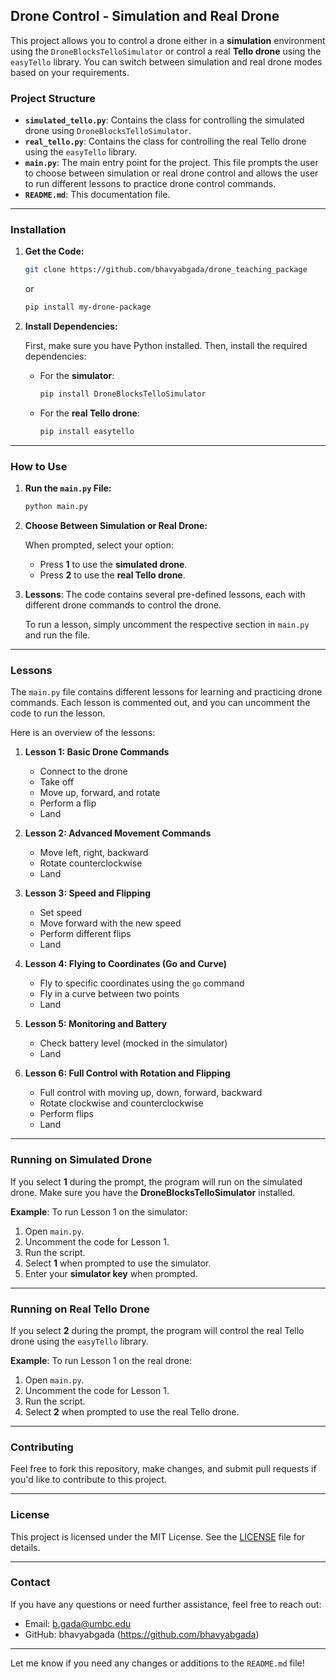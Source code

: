 ## **Drone Control - Simulation and Real Drone**

This project allows you to control a drone either in a **simulation** environment using the `DroneBlocksTelloSimulator` or control a real **Tello drone** using the `easyTello` library. You can switch between simulation and real drone modes based on your requirements.

### **Project Structure**

- **`simulated_tello.py`**: Contains the class for controlling the simulated drone using `DroneBlocksTelloSimulator`.
- **`real_tello.py`**: Contains the class for controlling the real Tello drone using the `easyTello` library.
- **`main.py`**: The main entry point for the project. This file prompts the user to choose between simulation or real drone control and allows the user to run different lessons to practice drone control commands.
- **`README.md`**: This documentation file.
  
---

### **Installation**

1. **Get  the Code:**
   ```bash
   git clone https://github.com/bhavyabgada/drone_teaching_package
   ```
   or
   ```bash
   pip install my-drone-package
   ```

2. **Install Dependencies:**

   First, make sure you have Python installed. Then, install the required dependencies:

   - For the **simulator**:
     ```bash
     pip install DroneBlocksTelloSimulator
     ```

   - For the **real Tello drone**:
     ```bash
     pip install easytello
     ```

---

### **How to Use**

1. **Run the `main.py` File:**
   ```bash
   python main.py
   ```

2. **Choose Between Simulation or Real Drone:**

   When prompted, select your option:
   - Press **1** to use the **simulated drone**.
   - Press **2** to use the **real Tello drone**.

3. **Lessons**: The code contains several pre-defined lessons, each with different drone commands to control the drone.

   To run a lesson, simply uncomment the respective section in `main.py` and run the file.

---

### **Lessons**

The `main.py` file contains different lessons for learning and practicing drone commands. Each lesson is commented out, and you can uncomment the code to run the lesson.

Here is an overview of the lessons:

1. **Lesson 1: Basic Drone Commands**
   - Connect to the drone
   - Take off
   - Move up, forward, and rotate
   - Perform a flip
   - Land

2. **Lesson 2: Advanced Movement Commands**
   - Move left, right, backward
   - Rotate counterclockwise
   - Land

3. **Lesson 3: Speed and Flipping**
   - Set speed
   - Move forward with the new speed
   - Perform different flips
   - Land

4. **Lesson 4: Flying to Coordinates (Go and Curve)**
   - Fly to specific coordinates using the `go` command
   - Fly in a curve between two points
   - Land

5. **Lesson 5: Monitoring and Battery**
   - Check battery level (mocked in the simulator)
   - Land

6. **Lesson 6: Full Control with Rotation and Flipping**
   - Full control with moving up, down, forward, backward
   - Rotate clockwise and counterclockwise
   - Perform flips
   - Land

---

### **Running on Simulated Drone**

If you select **1** during the prompt, the program will run on the simulated drone. Make sure you have the **DroneBlocksTelloSimulator** installed.

**Example**: To run Lesson 1 on the simulator:
1. Open `main.py`.
2. Uncomment the code for Lesson 1.
3. Run the script.
4. Select **1** when prompted to use the simulator.
5. Enter your **simulator key** when prompted.

---

### **Running on Real Tello Drone**

If you select **2** during the prompt, the program will control the real Tello drone using the `easyTello` library.

**Example**: To run Lesson 1 on the real drone:
1. Open `main.py`.
2. Uncomment the code for Lesson 1.
3. Run the script.
4. Select **2** when prompted to use the real Tello drone.

---

### **Contributing**

Feel free to fork this repository, make changes, and submit pull requests if you'd like to contribute to this project.

---

### **License**

This project is licensed under the MIT License. See the [LICENSE](LICENSE) file for details.

---

### **Contact**

If you have any questions or need further assistance, feel free to reach out:

- Email: b.gada@umbc.edu
- GitHub: bhavyabgada (https://github.com/bhavyabgada)

---

Let me know if you need any changes or additions to the `README.md` file!
